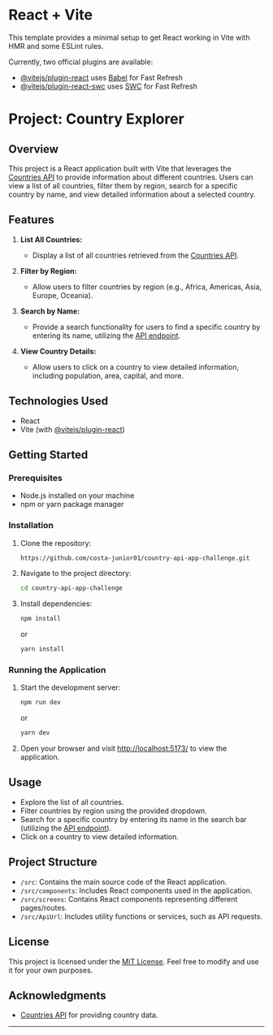 # React + Vite

This template provides a minimal setup to get React working in Vite with HMR and some ESLint rules.

Currently, two official plugins are available:

- [@vitejs/plugin-react](https://github.com/vitejs/vite-plugin-react/blob/main/packages/plugin-react/README.md) uses [Babel](https://babeljs.io/) for Fast Refresh
- [@vitejs/plugin-react-swc](https://github.com/vitejs/vite-plugin-react-swc) uses [SWC](https://swc.rs/) for Fast Refresh

# Project: Country Explorer

## Overview

This project is a React application built with Vite that leverages the [Countries API](https://restcountries.com/) to provide information about different countries. Users can view a list of all countries, filter them by region, search for a specific country by name, and view detailed information about a selected country.

## Features

1. **List All Countries:**
   - Display a list of all countries retrieved from the [Countries API](https://restcountries.com/#get-all).

2. **Filter by Region:**
   - Allow users to filter countries by region (e.g., Africa, Americas, Asia, Europe, Oceania).

3. **Search by Name:**
   - Provide a search functionality for users to find a specific country by entering its name, utilizing the [API endpoint](https://restcountries.com/#endpoints-name).

4. **View Country Details:**
   - Allow users to click on a country to view detailed information, including population, area, capital, and more.

## Technologies Used

- React
- Vite (with [@vitejs/plugin-react](https://github.com/vitejs/vite-plugin-react))

## Getting Started

### Prerequisites

- Node.js installed on your machine
- npm or yarn package manager

### Installation

1. Clone the repository:

   ```bash
   https://github.com/costa-junior01/country-api-app-challenge.git
   ```

2. Navigate to the project directory:

   ```bash
   cd country-api-app-challenge
   ```

3. Install dependencies:

   ```bash
   npm install
   ```

   or

   ```bash
   yarn install
   ```

### Running the Application

1. Start the development server:

   ```bash
   npm run dev
   ```

   or

   ```bash
   yarn dev
   ```

2. Open your browser and visit [http://localhost:5173/](http://localhost:5173/) to view the application.

## Usage

- Explore the list of all countries.
- Filter countries by region using the provided dropdown.
- Search for a specific country by entering its name in the search bar (utilizing the [API endpoint](https://restcountries.com/#endpoints-name)).
- Click on a country to view detailed information.

## Project Structure

- `/src`: Contains the main source code of the React application.
- `/src/components`: Includes React components used in the application.
- `/src/screens`: Contains React components representing different pages/routes.
- `/src/ApiUrl`: Includes utility functions or services, such as API requests.

## License
This project is licensed under the [MIT License](LICENSE). Feel free to modify and use it for your own purposes.

## Acknowledgments

- [Countries API](https://restcountries.com/) for providing country data.

---
